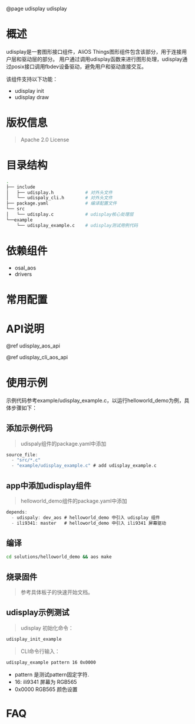 @page udisplay udisplay

# 概述

udisplay是一套图形接口组件，AliOS Things图形组件包含该部分，用于连接用户层和驱动层的部分。
用户通过调用udisplay函数来进行图形处理，udisplay通过posix接口调用fbdev设备驱动，避免用户和驱动直接交互。

该组件支持以下功能：
- udisplay init
- udisplay draw

# 版权信息
> Apache 2.0 License

# 目录结构
```sh
.
├── include
│   ├── udisplay.h            # 对外头文件
│   └── udispaly_cli.h        # 对外头文件
├── package.yaml              # 编译配置文件
└── src
│   └── udisplay.c            # udisplay核心处理层
└──example
    └── udisplay_example.c    # udisplay测试用例代码
```

# 依赖组件

* osal_aos
* drivers

# 常用配置

# API说明
@ref udisplay_aos_api

@ref udisplay_cli_aos_api


# 使用示例
示例代码参考example/udisplay_example.c，以运行helloworld_demo为例，具体步骤如下：

## 添加示例代码
> udispaly组件的package.yaml中添加
```C
source_file:
  - "src/*.c"
  - "example/udisplay_example.c" # add udisplay_example.c
```

## app中添加udisplay组件
> helloworld_demo组件的package.yaml中添加
```C
depends:
  - udispaly: dev_aos # helloworld_demo 中引入 udisplay 组件
  - ili9341: master   # helloworld_demo 中引入 ili9341 屏幕驱动
```

## 编译
```sh
cd solutions/helloworld_demo && aos make
```

## 烧录固件
> 参考具体板子的快速开始文档。

## udisplay示例测试
> udisplay 初始化命令：
```sh
udisplay_init_example
```
> CLI命令行输入：
```sh
udisplay_example pattern 16 0x0000
```

+ pattern 是测试pattern固定字符.
+ 16: ili9341 屏幕为 RGB565
+ 0x0000  RGB565 颜色设置

# FAQ
